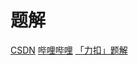 # 题解

[CSDN](https://blog.csdn.net/lw_power/article/details/104066739)
[哔哩哔哩](https://www.bilibili.com/video/av83911694?p=3)
[「力扣」题解](https://leetcode-cn.com/problems/find-first-and-last-position-of-element-in-sorted-array/solution/si-lu-hen-jian-dan-xi-jie-fei-mo-gui-de-er-fen-cha/)